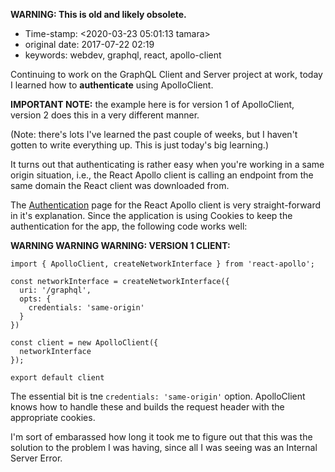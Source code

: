 **WARNING: This is old and likely obsolete.**

-   Time-stamp: \<2020-03-23 05:01:13 tamara\>
-   original date: 2017-07-22 02:19
-   keywords: webdev, graphql, react, apollo-client

Continuing to work on the GraphQL Client and Server project at work, today I learned how to **authenticate** using ApolloClient.

**IMPORTANT NOTE:** the example here is for version 1 of ApolloClient, version 2 does this in a very different manner.

(Note: there\'s lots I\'ve learned the past couple of weeks, but I haven\'t gotten to write everything up. This is just today\'s big learning.)

It turns out that authenticating is rather easy when you\'re working in a same origin situation, i.e., the React Apollo client is calling an endpoint from the same domain the React client was downloaded from.

The [Authentication](http://dev.apollodata.com/react/auth.html) page for the React Apollo client is very straight-forward in it\'s explanation. Since the application is using Cookies to keep the authentication for the app, the following code works well:

**WARNING WARNING WARNING: VERSION 1 CLIENT:**

``` {.javascript}
import { ApolloClient, createNetworkInterface } from 'react-apollo';

const networkInterface = createNetworkInterface({
  uri: '/graphql',
  opts: {
    credentials: 'same-origin'
  }
})

const client = new ApolloClient({
  networkInterface
});

export default client
```

The essential bit is tne `credentials: 'same-origin'` option. ApolloClient knows how to handle these and builds the request header with the appropriate cookies.

I\'m sort of embarassed how long it took me to figure out that this was the solution to the problem I was having, since all I was seeing was an Internal Server Error.
